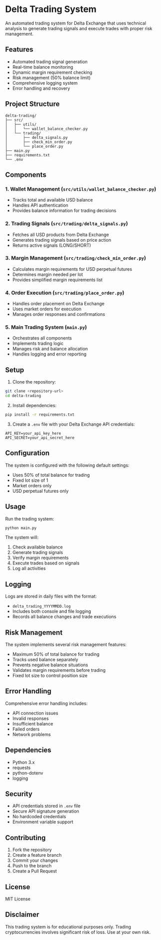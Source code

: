 # Delta Trading System

An automated trading system for Delta Exchange that uses technical analysis to generate trading signals and execute trades with proper risk management.

## Features

- Automated trading signal generation
- Real-time balance monitoring
- Dynamic margin requirement checking
- Risk management (50% balance limit)
- Comprehensive logging system
- Error handling and recovery

## Project Structure

```
delta-trading/
├── src/
│   ├── utils/
│   │   └── wallet_balance_checker.py
│   └── trading/
│       ├── delta_signals.py
│       ├── check_min_order.py
│       └── place_order.py
├── main.py
├── requirements.txt
└── .env
```

## Components

### 1. Wallet Management (`src/utils/wallet_balance_checker.py`)
- Tracks total and available USD balance
- Handles API authentication
- Provides balance information for trading decisions

### 2. Trading Signals (`src/trading/delta_signals.py`)
- Fetches all USD products from Delta Exchange
- Generates trading signals based on price action
- Returns active signals (LONG/SHORT)

### 3. Margin Management (`src/trading/check_min_order.py`)
- Calculates margin requirements for USD perpetual futures
- Determines margin needed per lot
- Provides simplified margin requirements list

### 4. Order Execution (`src/trading/place_order.py`)
- Handles order placement on Delta Exchange
- Uses market orders for execution
- Manages order responses and confirmations

### 5. Main Trading System (`main.py`)
- Orchestrates all components
- Implements trading logic
- Manages risk and balance allocation
- Handles logging and error reporting

## Setup

1. Clone the repository:
```bash
git clone <repository-url>
cd delta-trading
```

2. Install dependencies:
```bash
pip install -r requirements.txt
```

3. Create a `.env` file with your Delta Exchange API credentials:
```
API_KEY=your_api_key_here
API_SECRET=your_api_secret_here
```

## Configuration

The system is configured with the following default settings:
- Uses 50% of total balance for trading
- Fixed lot size of 1
- Market orders only
- USD perpetual futures only

## Usage

Run the trading system:
```bash
python main.py
```

The system will:
1. Check available balance
2. Generate trading signals
3. Verify margin requirements
4. Execute trades based on signals
5. Log all activities

## Logging

Logs are stored in daily files with the format:
- `delta_trading_YYYYMMDD.log`
- Includes both console and file logging
- Records all balance changes and trade executions

## Risk Management

The system implements several risk management features:
- Maximum 50% of total balance for trading
- Tracks used balance separately
- Prevents negative balance situations
- Validates margin requirements before trading
- Fixed lot size to control position size

## Error Handling

Comprehensive error handling includes:
- API connection issues
- Invalid responses
- Insufficient balance
- Failed orders
- Network problems

## Dependencies

- Python 3.x
- requests
- python-dotenv
- logging

## Security

- API credentials stored in `.env` file
- Secure API signature generation
- No hardcoded credentials
- Environment variable support

## Contributing

1. Fork the repository
2. Create a feature branch
3. Commit your changes
4. Push to the branch
5. Create a Pull Request

## License

MIT License

## Disclaimer

This trading system is for educational purposes only. Trading cryptocurrencies involves significant risk of loss. Use at your own risk. 
